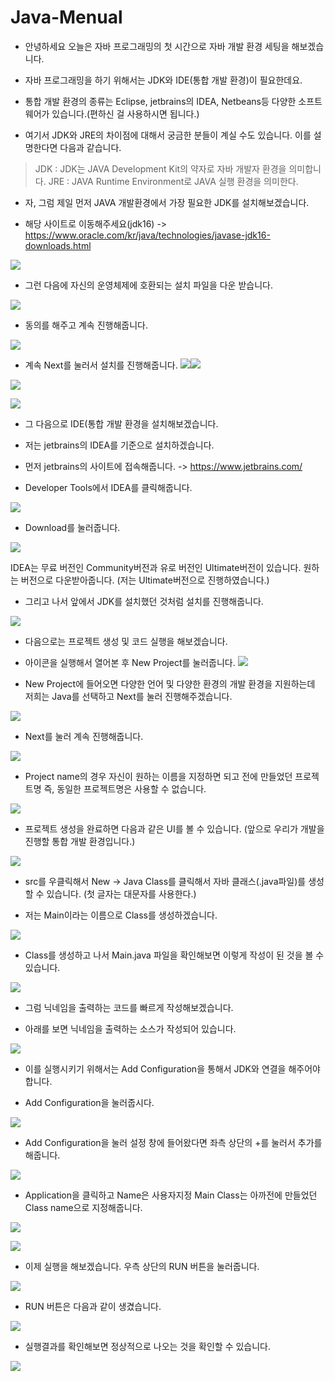 # Java-Menual

- 안녕하세요 오늘은 자바 프로그래밍의 첫 시간으로 자바 개발 환경 세팅을 해보겠습니다. 

- 자바 프로그래밍을 하기 위해서는 JDK와 IDE(통합 개발 환경)이 필요한데요.

- 통합 개발 환경의 종류는 Eclipse, jetbrains의 IDEA, Netbeans등 다양한 소프트웨어가 있습니다.(편하신 걸 사용하시면 됩니다.)

- 여기서 JDK와 JRE의 차이점에 대해서 궁금한 분들이 계실 수도 있습니다. 이를 설명한다면 다음과 같습니다.
> JDK : JDK는 JAVA Development Kit의 약자로 자바 개발자 환경을 의미합니다.
JRE : JAVA Runtime Environment로 JAVA 실행 환경을 의미한다.

- 자, 그럼 제일 먼저 JAVA 개발환경에서 가장 필요한 JDK를 설치해보겠습니다.

- 해당 사이트로 이동해주세요(jdk16) -> https://www.oracle.com/kr/java/technologies/javase-jdk16-downloads.html

![](https://images.velog.io/images/dsph9245/post/e1f9d53e-43b1-41e5-8ee6-0b84b88df37f/1.PNG)

- 그런 다음에 자신의 운영체제에 호환되는 설치 파일을 다운 받습니다. 

![](https://images.velog.io/images/dsph9245/post/31d6d9c2-4f93-4a4f-a080-f7c83eab7342/2.PNG)

- 동의를 해주고 계속 진행해줍니다.

![](https://images.velog.io/images/dsph9245/post/085d346e-eab6-465e-b53f-0d4c60c3081e/3.PNG)

- 계속 Next를 눌러서 설치를 진행해줍니다.
![](https://images.velog.io/images/dsph9245/post/30f50b28-e5fb-46dd-9f28-7ac14a673bc0/4.PNG)![](https://images.velog.io/images/dsph9245/post/fda1a06e-8d3b-4e42-8767-2eeaf6ee7650/4.PNG)

![](https://images.velog.io/images/dsph9245/post/5db9aefa-0084-4a21-a321-aa61573c0071/5.PNG)

![](https://images.velog.io/images/dsph9245/post/f90427a4-039c-4e67-ba42-8ec943523b17/6.PNG)

- 그 다음으로 IDE(통합 개발 환경을 설치해보겠습니다.
- 저는 jetbrains의 IDEA를 기준으로 설치하겠습니다.

- 먼저 jetbrains의 사이트에 접속해줍니다. -> https://www.jetbrains.com/

- Developer Tools에서 IDEA를 클릭해줍니다.

![](https://images.velog.io/images/dsph9245/post/b3b0b2cc-f328-4a91-a6e1-a9703929cc9e/1.PNG)

- Download를 눌러줍니다.

![](https://images.velog.io/images/dsph9245/post/5d26e18b-495c-41a2-b4ff-1d8f622ea1f5/2.PNG)

IDEA는 무료 버전인 Community버전과 유로 버전인 Ultimate버전이 있습니다. 원하는 버전으로 다운받아줍니다. (저는 Ultimate버전으로 진행하였습니다.)

- 그리고 나서 앞에서 JDK를 설치했던 것처럼 설치를 진행해줍니다.

![](https://images.velog.io/images/dsph9245/post/07195d90-67ac-4dae-a496-0ad1eab553a7/3.PNG)

- 다음으로는 프로젝트 생성 및 코드 실행을 해보겠습니다.

- 아이콘을 실행해서 열어본 후 New Project를 눌러줍니다.
![](https://images.velog.io/images/dsph9245/post/2e3f7be2-aa5e-4f46-b0e8-d91152a1714c/4.PNG)

- New Project에 들어오면 다양한 언어 및 다양한 환경의 개발 환경을 지원하는데 저희는 Java를 선택하고 Next를 눌러 진행해주겠습니다.

![](https://images.velog.io/images/dsph9245/post/a1737ff6-1e06-4d45-9fe4-c32626fee403/5.PNG)

- Next를 눌러 계속 진행해줍니다.

![](https://images.velog.io/images/dsph9245/post/f4d94186-1612-40db-aed0-9c3802ebf955/6.PNG)

- Project name의 경우 자신이 원하는 이름을 지정하면 되고 전에 만들었던 프로젝트명 즉, 동일한 프로젝트명은 사용할 수 없습니다.

![](https://images.velog.io/images/dsph9245/post/54ff520b-0c05-4556-8a4e-fab6a727ee3d/7.PNG)

- 프로젝트 생성을 완료하면 다음과 같은 UI를 볼 수 있습니다. (앞으로 우리가 개발을 진행할 통합 개발 환경입니다.)

![](https://images.velog.io/images/dsph9245/post/56b90aa3-039b-4359-b5aa-4cc9ef6c4344/8.PNG)

- src를 우클릭해서 New -> Java Class를 클릭해서 자바 클래스(.java파일)를 생성할 수 있습니다. (첫 글자는 대문자를 사용한다.)

- 저는 Main이라는 이름으로 Class를 생성하겠습니다. 

![](https://images.velog.io/images/dsph9245/post/dcec2315-ec85-4f13-b5dc-c754ac72079b/9.PNG)

- Class를 생성하고 나서 Main.java 파일을 확인해보면 이렇게 작성이 된 것을 볼 수 있습니다.

![](https://images.velog.io/images/dsph9245/post/b861419c-ed63-489c-8f89-6ed7c9c1c7f2/10.PNG)

- 그럼 닉네임을 출력하는 코드를 빠르게 작성해보겠습니다.

- 아래를 보면 닉네임을 출력하는 소스가 작성되어 있습니다.


![](https://images.velog.io/images/dsph9245/post/beda0002-bb2b-48d6-b1a5-872d4a7b368a/11.PNG)

- 이를 실행시키기 위해서는 Add Configuration을 통해서 JDK와 연결을 해주어야 합니다.

- Add Configuration을 눌러줍시다.

![](https://images.velog.io/images/dsph9245/post/0c1034b6-b013-4f1f-93c1-fbb8bd9f1617/12.PNG)

- Add Configuration을 눌러 설정 창에 들어왔다면 좌측 상단의 +를 눌러서 추가를 해줍니다.

![](https://images.velog.io/images/dsph9245/post/896452ee-c462-4d0d-b475-81d3a3213f71/13.PNG)

- Application을 클릭하고 Name은 사용자지정 Main Class는 아까전에 만들었던 Class name으로 지정해줍니다.

![](https://images.velog.io/images/dsph9245/post/ad4a8a1f-2789-4974-836c-cff5ed4985e1/14.PNG)

![](https://images.velog.io/images/dsph9245/post/643395f4-d94e-4181-a326-994bfc749e2c/15.PNG)

- 이제 실행을 해보겠습니다. 우측 상단의 RUN 버튼을 눌러줍니다.

![](https://images.velog.io/images/dsph9245/post/fb42bf1a-a870-49e3-9738-bfb2e5afc453/16.PNG)

- RUN 버튼은 다음과 같이 생겼습니다.

![](https://images.velog.io/images/dsph9245/post/45d69d6d-3f96-4e1f-b307-203c40bd5df8/17.PNG)

- 실행결과를 확인해보면 정상적으로 나오는 것을 확인할 수 있습니다. 

![](https://images.velog.io/images/dsph9245/post/55b65c44-2823-4f20-acdd-6a9a130e1c96/18.PNG)

